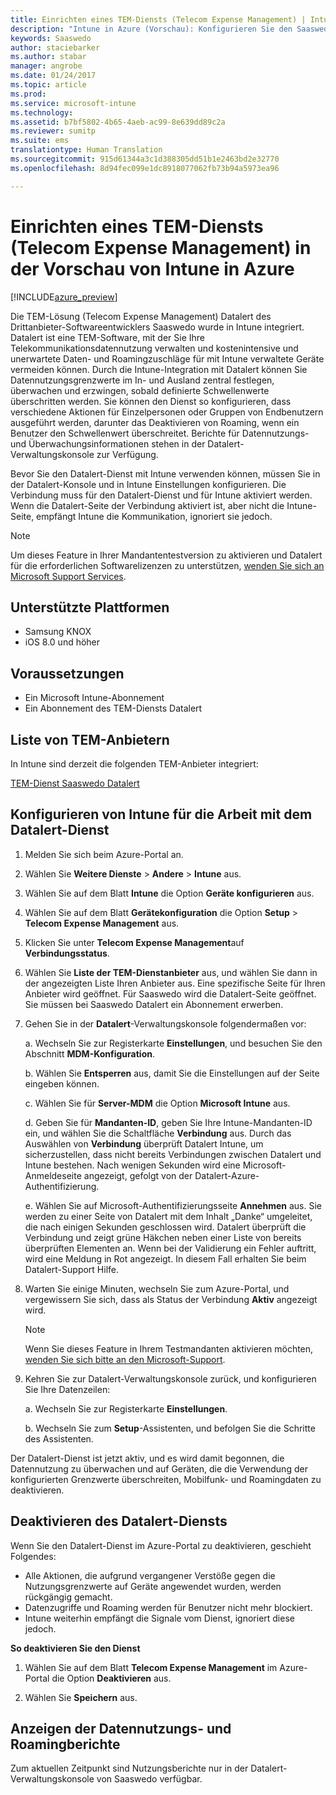 ```yaml
---
title: Einrichten eines TEM-Diensts (Telecom Expense Management) | Intune in Azure (Vorschau) | Microsoft Docs
description: "Intune in Azure (Vorschau): Konfigurieren Sie den Saaswedo-TEM-Dienst für die Integration mit Intune."
keywords: Saaswedo
author: staciebarker
ms.author: stabar
manager: angrobe
ms.date: 01/24/2017
ms.topic: article
ms.prod: 
ms.service: microsoft-intune
ms.technology: 
ms.assetid: b7bf5802-4b65-4aeb-ac99-8e639dd89c2a
ms.reviewer: sumitp
ms.suite: ems
translationtype: Human Translation
ms.sourcegitcommit: 915d61344a3c1d388305dd51b1e2463bd2e32770
ms.openlocfilehash: 8d94fec099e1dc8918077062fb73b94a5973ea96

---
```


# <a name="set-up-a-telecom-expense-management-service-in-intune-azure-preview"></a>Einrichten eines TEM-Diensts (Telecom Expense Management) in der Vorschau von Intune in Azure
[!INCLUDE[azure_preview](../includes/azure_preview.md)]

Die TEM-Lösung (Telecom Expense Management) Datalert des Drittanbieter-Softwareentwicklers Saaswedo wurde in Intune integriert. Datalert ist eine TEM-Software, mit der Sie Ihre Telekommunikationsdatennutzung verwalten und kostenintensive und unerwartete Daten- und Roamingzuschläge für mit Intune verwaltete Geräte vermeiden können. Durch die Intune-Integration mit Datalert können Sie Datennutzungsgrenzwerte im In- und Ausland zentral festlegen, überwachen und erzwingen, sobald definierte Schwellenwerte überschritten werden. Sie können den Dienst so konfigurieren, dass verschiedene Aktionen für Einzelpersonen oder Gruppen von Endbenutzern ausgeführt werden, darunter das Deaktivieren von Roaming, wenn ein Benutzer den Schwellenwert überschreitet. Berichte für Datennutzungs- und Überwachungsinformationen stehen in der Datalert-Verwaltungskonsole zur Verfügung.

Bevor Sie den Datalert-Dienst mit Intune verwenden können, müssen Sie in der Datalert-Konsole und in Intune Einstellungen konfigurieren. Die Verbindung muss für den Datalert-Dienst und für Intune aktiviert werden. Wenn die Datalert-Seite der Verbindung aktiviert ist, aber nicht die Intune-Seite, empfängt Intune die Kommunikation, ignoriert sie jedoch.

>[!NOTE]
>Um dieses Feature in Ihrer Mandantentestversion zu aktivieren und Datalert für die erforderlichen Softwarelizenzen zu unterstützen, [wenden Sie sich an Microsoft Support Services](https://docs.microsoft.com/intune/troubleshoot/how-to-get-support-for-microsoft-intune).

## <a name="supported-platforms"></a>Unterstützte Plattformen

- Samsung KNOX
- iOS 8.0 und höher

## <a name="prerequisites"></a>Voraussetzungen

- Ein Microsoft Intune-Abonnement
- Ein Abonnement des TEM-Diensts Datalert

## <a name="list-of-telecom-expense-management-providers"></a>Liste von TEM-Anbietern

In Intune sind derzeit die folgenden TEM-Anbieter integriert:

[TEM-Dienst Saaswedo Datalert](http://www.datalert.biz/)

## <a name="configure-intune-to-work-with-the-datalert-service"></a>Konfigurieren von Intune für die Arbeit mit dem Datalert-Dienst

 

1. Melden Sie sich beim Azure-Portal an.
2. Wählen Sie **Weitere Dienste** > **Andere** > **Intune** aus.
3. Wählen Sie auf dem Blatt **Intune** die Option **Geräte konfigurieren** aus.
2. Wählen Sie auf dem Blatt **Gerätekonfiguration** die Option **Setup** > **Telecom Expense Management** aus.
2. Klicken Sie unter **Telecom Expense Management**auf **Verbindungsstatus**.

3. Wählen Sie **Liste der TEM-Dienstanbieter** aus, und wählen Sie dann in der angezeigten Liste Ihren Anbieter aus. Eine spezifische Seite für Ihren Anbieter wird geöffnet. Für Saaswedo wird die Datalert-Seite geöffnet. Sie müssen bei Saaswedo Datalert ein Abonnement erwerben.

4. Gehen Sie in der **Datalert**-Verwaltungskonsole folgendermaßen vor:

    a. Wechseln Sie zur Registerkarte **Einstellungen**, und besuchen Sie den Abschnitt **MDM-Konfiguration**.

    b. Wählen Sie **Entsperren** aus, damit Sie die Einstellungen auf der Seite eingeben können.

    c. Wählen Sie für **Server-MDM** die Option **Microsoft Intune** aus.

    d. Geben Sie für **Mandanten-ID**, geben Sie Ihre Intune-Mandanten-ID ein, und wählen Sie die Schaltfläche **Verbindung** aus. Durch das Auswählen von **Verbindung** überprüft Datalert Intune, um sicherzustellen, dass nicht bereits Verbindungen zwischen Datalert und Intune bestehen. Nach wenigen Sekunden wird eine Microsoft-Anmeldeseite angezeigt, gefolgt von der Datalert-Azure-Authentifizierung.

    e. Wählen Sie auf Microsoft-Authentifizierungsseite **Annehmen** aus. Sie werden zu einer Seite von Datalert mit dem Inhalt „Danke“ umgeleitet, die nach einigen Sekunden geschlossen wird. Datalert überprüft die Verbindung und zeigt grüne Häkchen neben einer Liste von bereits überprüften Elementen an. Wenn bei der Validierung ein Fehler auftritt, wird eine Meldung in Rot angezeigt. In diesem Fall erhalten Sie beim Datalert-Support Hilfe.

5. Warten Sie einige Minuten, wechseln Sie zum Azure-Portal, und vergewissern Sie sich, dass als Status der Verbindung **Aktiv** angezeigt wird. 

    >[!NOTE]
    >Wenn Sie dieses Feature in Ihrem Testmandanten aktivieren möchten, [wenden Sie sich bitte an den Microsoft-Support](https://docs.microsoft.com/intune/troubleshoot/how-to-get-support-for-microsoft-intune).

6. Kehren Sie zur Datalert-Verwaltungskonsole zurück, und konfigurieren Sie Ihre Datenzeilen:

    a. Wechseln Sie zur Registerkarte **Einstellungen**.

    b. Wechseln Sie zum **Setup**-Assistenten, und befolgen Sie die Schritte des Assistenten.



Der Datalert-Dienst ist jetzt aktiv, und es wird damit begonnen, die Datennutzung zu überwachen und auf Geräten, die die Verwendung der konfigurierten Grenzwerte überschreiten, Mobilfunk- und Roamingdaten zu deaktivieren.

## <a name="turning-off-the-datalert-service"></a>Deaktivieren des Datalert-Diensts

Wenn Sie den Datalert-Dienst im Azure-Portal zu deaktivieren, geschieht Folgendes:

- Alle Aktionen, die aufgrund vergangener Verstöße gegen die Nutzungsgrenzwerte auf Geräte angewendet wurden, werden rückgängig gemacht.
- Datenzugriffe und Roaming werden für Benutzer nicht mehr blockiert.
- Intune weiterhin empfängt die Signale vom Dienst, ignoriert diese jedoch.

**So deaktivieren Sie den Dienst**

1. Wählen Sie auf dem Blatt **Telecom Expense Management** im Azure-Portal die Option **Deaktivieren** aus.

2. Wählen Sie **Speichern** aus.

## <a name="viewing-data-usage-and-roaming-reports"></a>Anzeigen der Datennutzungs- und Roamingberichte

Zum aktuellen Zeitpunkt sind Nutzungsberichte nur in der Datalert-Verwaltungskonsole von Saaswedo verfügbar.



<!--HONumber=Feb17_HO2-->


